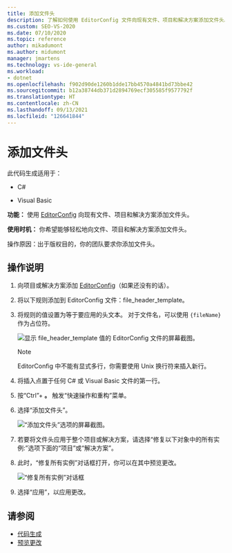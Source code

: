 ```yaml
---
title: 添加文件头
description: 了解如何使用 EditorConfig 文件向现有文件、项目和解决方案添加文件头。
ms.custom: SEO-VS-2020
ms.date: 07/10/2020
ms.topic: reference
author: mikadumont
ms.author: midumont
manager: jmartens
ms.technology: vs-ide-general
ms.workload:
- dotnet
ms.openlocfilehash: f902d90de1260b1dde17bb4570a4841bd73bbe42
ms.sourcegitcommit: b12a38744db371d2894769ecf305585f9577792f
ms.translationtype: HT
ms.contentlocale: zh-CN
ms.lasthandoff: 09/13/2021
ms.locfileid: "126641844"
---
```

# <a name="add-file-header"></a>添加文件头

此代码生成适用于：

- C#

- Visual Basic

**功能：** 使用 [EditorConfig](../create-portable-custom-editor-options.md#add-an-editorconfig-file-to-a-project) 向现有文件、项目和解决方案添加文件头。

**使用时机：** 你希望能够轻松地向文件、项目和解决方案添加文件头。

操作原因：出于版权目的，你的团队要求你添加文件头。 

## <a name="how-to"></a>操作说明

1. 向项目或解决方案添加 [EditorConfig](../create-portable-custom-editor-options.md#add-an-editorconfig-file-to-a-project)（如果还没有的话）。

2. 将以下规则添加到 EditorConfig 文件：file_header_template。

3. 将规则的值设置为等于要应用的头文本。 对于文件名，可以使用 `{fileName}` 作为占位符。

    ![显示 file_header_template 值的 EditorConfig 文件的屏幕截图。](media/add-file-header-rule.png)

    > [!NOTE]
    > EditorConfig 中不能有显式多行，你需要使用 Unix 换行符来插入新行。

4. 将插入点置于任何 C# 或 Visual Basic 文件的第一行。

5. 按“Ctrl”+ **。** 触发“快速操作和重构”菜单。

6. 选择“添加文件头”。 

    ![“添加文件头”选项的屏幕截图。](media/add-file-header.png)

7. 若要将文件头应用于整个项目或解决方案，请选择“修复以下对象中的所有实例:”选项下面的“项目”或“解决方案”。

8. 此时，“修复所有实例”对话框打开，你可以在其中预览更改。

    ![“修复所有实例”对话框](media/file-header-preview-changes.png)

8. 选择“应用”，以应用更改。

## <a name="see-also"></a>请参阅

- [代码生成](../code-generation-in-visual-studio.md)
- [预览更改](../../ide/preview-changes.md)